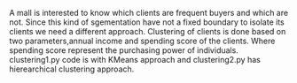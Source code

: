 A mall is interested to know which clients are frequent buyers and which are not.
Since this kind of sgementation have not a fixed boundary to isolate its clients we 
need a different approach.
Clustering of clients is done based on two parameters,annual income and spending score of the clients.
Where spending score represent the purchasing power of individuals.
clustering1.py code is with KMeans approach and clustering2.py has hierearchical clustering approach.
